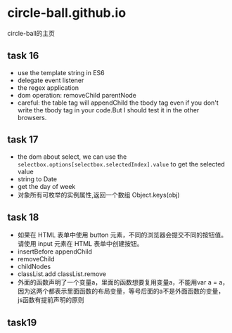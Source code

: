 # circle-ball.github.io
circle-ball的主页

## task 16
* use the template string in ES6
* delegate event listener
* the regex application
* dom operation: removeChild parentNode
* careful: the table tag will appendChild the tbody tag even if you don't write the tbody tag in your code.But I should test it in the other browsers.

## task 17
* the dom about select, we can use the `selectbox.options[selectbox.selectedIndex].value` to get the selected value 
* string to Date
* get the day of week
* 对象所有可枚举的实例属性,返回一个数组 Object.keys(obj)

## task 18
* 如果在 HTML 表单中使用 button 元素，不同的浏览器会提交不同的按钮值。请使用 input 元素在 HTML 表单中创建按钮。
* insertBefore appendChild 
* removeChild
* childNodes
* classList.add classList.remove
* 外面的函数声明了一个变量a，里面的函数想要复用变量a，不能用var a = a，因为这两个都表示里面函数的布局变量，等号后面的a不是外面函数的变量，js函数有提前声明的原则

## task19
